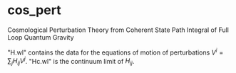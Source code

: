 # cos_pert
Cosmological Perturbation Theory from Coherent State Path Integral of Full Loop Quantum Gravity

"H.wl" contains the data for the equations of motion of perturbations $V^i =  \sum_j H_{ij} V^j$.
"Hc.wl" is the continuum limit of $H_{ij}$.
